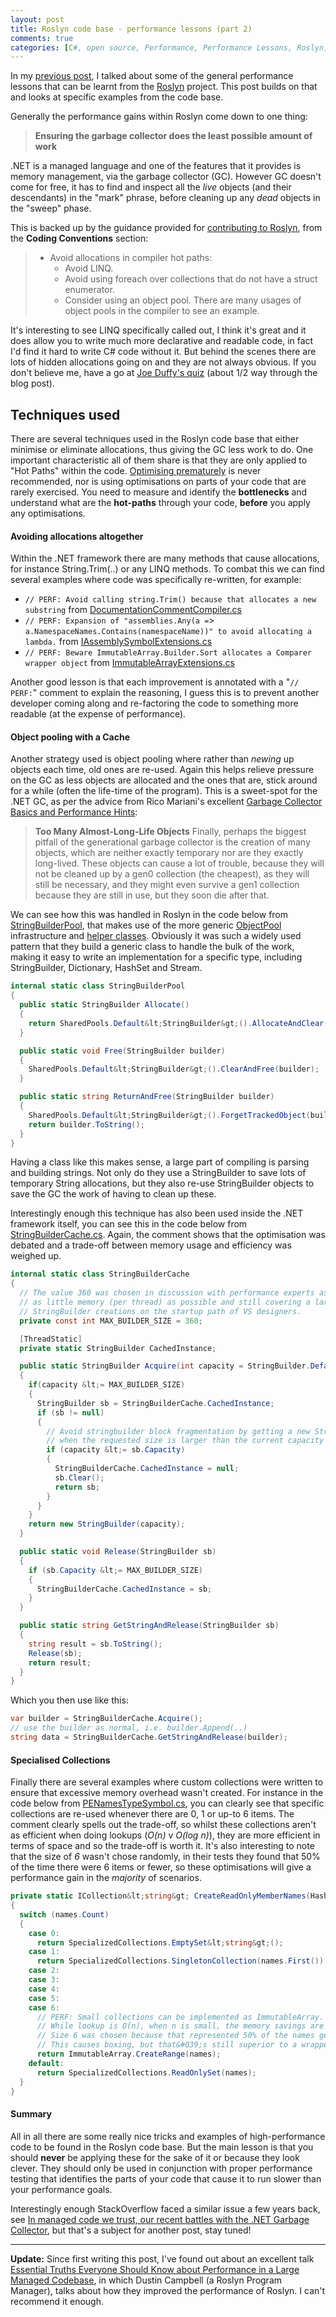 ```yaml
---
layout: post
title: Roslyn code base - performance lessons (part 2)
comments: true
categories: [C#, open source, Performance, Performance Lessons, Roslyn]
---
```

In my <a href="{{base}}/2014/06/05/roslyn-code-base-performance-lessons-part-1/" target="_blank">previous post</a>, I talked about some of the general performance lessons that can be learnt from the <a href="https://roslyn.codeplex.com/" target="_blank">Roslyn</a>&nbsp;project. This post builds on that and looks at specific examples from the code base.

Generally the performance gains within Roslyn come down to one thing:

<blockquote>
  <strong>Ensuring the garbage collector&nbsp;does the least possible amount of work</strong>
</blockquote>

.NET is a managed language and one of the features that it provides is memory management, via the garbage collector (GC). However GC doesn't come for free, it has to find and inspect all the <em>live</em> objects (and their descendants) in the "mark" phrase, before cleaning up any <em>dead</em> objects in the "sweep" phase.

This is backed up by the guidance provided for <a href="https://roslyn.codeplex.com/wikipage?title=How%20to%20Contribute&amp;referringTitle=Documentation" target="_blank">contributing to Roslyn</a>, from the <strong>Coding Conventions</strong> section:

<blockquote>
  <ul>
  <li>Avoid allocations in compiler hot paths:
  
  <ul>
  <li>Avoid LINQ.</li>
  <li>Avoid using foreach over collections that do not have a struct enumerator.</li>
  <li>Consider using an object pool. There are many usages of object pools in the compiler to see an example.</li>
  </ul></li>
  </ul>
</blockquote>

It's interesting to see LINQ specifically called out, I think it's great and it does allow you to write much more declarative and readable code, in fact I'd find it hard to write C# code without it. But behind the scenes there are lots of hidden allocations going on and they are not always obvious. If you don't believe me, have a go at <a href="http://joeduffyblog.com/2010/09/06/the-premature-optimization-is-evil-myth/" target="_blank">Joe Duffy's quiz</a> (about 1/2 way through the blog post).

<h2><strong>Techniques used</strong></h2>

There are several techniques used in the Roslyn code base that either minimise or eliminate allocations, thus giving the GC less work to do. One important characteristic all of them share is that they are only applied to "Hot Paths" within the code. <a href="http://c2.com/cgi/wiki?PrematureOptimization" target="_blank">Optimising prematurely</a> is never recommended, nor is using optimisations on parts of your code that are rarely exercised. You need to measure and identify the <strong>bottlenecks</strong> and understand what are the <strong>hot-paths</strong> through your code, <strong>before</strong> you apply any optimisations.

<h4><strong>Avoiding allocations altogether</strong></h4>

Within the .NET framework there are many methods that cause allocations, for instance String.Trim(..) or any LINQ methods. To combat this we can find several examples where code was specifically re-written, for example:

<ul>
<li><code>// PERF: Avoid calling string.Trim() because that allocates a new substring</code>
from <a href="http://source.roslyn.codeplex.com/#Microsoft.CodeAnalysis.CSharp/Compiler/DocumentationCommentCompiler.cs#731" target="_blank">DocumentationCommentCompiler.cs</a></li>
<li><code>// PERF: Expansion of "assemblies.Any(a =</code>&gt; <code>a.NamespaceNames.Contains(namespaceName))" to avoid allocating a lambda.</code> 
from <a href="http://source.roslyn.codeplex.com/#Microsoft.CodeAnalysis.Workspaces/Shared/Extensions/IAssemblySymbolExtensions.cs#17" target="_blank">IAssemblySymbolExtensions.cs</a> </li>
<li><code>// PERF: Beware ImmutableArray.Builder.Sort allocates a Comparer wrapper object</code>
from <a href="http://source.roslyn.codeplex.com/#Microsoft.CodeAnalysis/Collections/ImmutableArrayExtensions.cs#439" target="_blank">ImmutableArrayExtensions.cs</a></li>
</ul>

Another good lesson is that each improvement is annotated with a "<code>// PERF:</code>" comment to explain the reasoning, I guess this is to prevent another developer coming along and re-factoring the code to something more readable (at the expense of performance).

<h4><strong>Object pooling with a Cache</strong></h4>

Another strategy used is <a>object pooling</a> where rather than <em>newing</em> up objects each time, old ones are re-used. Again this helps relieve pressure on the GC as less objects are allocated and the ones that are, stick around for a while (often the life-time of the program). This is a sweet-spot for the .NET GC, as per the advice from Rico Mariani's excellent <a href="http://msdn.microsoft.com/en-us/library/ms973837.aspx#dotnetgcbasics_topic4" target="_blank">Garbage Collector Basics and Performance Hints</a>:

<blockquote>
  <strong>Too Many Almost-Long-Life Objects</strong>
  Finally, perhaps the biggest pitfall of the generational garbage collector is the creation of many objects, which are neither exactly temporary nor are they exactly long-lived. These objects can cause a lot of trouble, because they will not be cleaned up by a gen0 collection (the cheapest), as they will still be necessary, and they might even survive a gen1 collection because they are still in use, but they soon die after that.
</blockquote>

We can see how this was handled in Roslyn in the code below from <a href="http://source.roslyn.codeplex.com/#Microsoft.CodeAnalysis.Workspaces/Formatting/StringBuilderPool.cs" target="_blank">StringBuilderPool</a>, that makes use of the more generic <a href="http://source.roslyn.codeplex.com/#Microsoft.CodeAnalysis.Workspaces/Utilities/ObjectPools/PooledObject.cs#12" target="_blank">ObjectPool</a> infrastructure and <a href="http://source.roslyn.codeplex.com/#Microsoft.CodeAnalysis.Workspaces/Utilities/ObjectPools/SharedPools.cs#c5905bf81da0a7e8" target="_blank">helper classes</a>. Obviously it was such a widely used pattern that they build a generic class to handle the bulk of the work, making it easy to write an implementation for a specific type, including StringBuilder, Dictionary, HashSet and Stream.

``` csharp
internal static class StringBuilderPool
{
  public static StringBuilder Allocate()
  {
    return SharedPools.Default&lt;StringBuilder&gt;().AllocateAndClear();
  }

  public static void Free(StringBuilder builder)
  {
    SharedPools.Default&lt;StringBuilder&gt;().ClearAndFree(builder);
  }

  public static string ReturnAndFree(StringBuilder builder)
  {
    SharedPools.Default&lt;StringBuilder&gt;().ForgetTrackedObject(builder);
    return builder.ToString();
  }
}
```

Having a class like this makes sense, a large part of compiling is parsing and building strings. Not only do they use a StringBuilder to save lots of temporary String allocations, but they also re-use StringBuilder objects to save the GC the work of having to clean up these.

Interestingly enough this technique has also been used inside the .NET framework itself, you can see this in the code below from <a href="http://referencesource.microsoft.com/#mscorlib/system/text/stringbuildercache.cs#40" target="_blank">StringBuilderCache.cs</a>. Again, the comment shows that the optimisation was debated and a trade-off between memory usage and efficiency was weighed up.

``` csharp
internal static class StringBuilderCache
{
  // The value 360 was chosen in discussion with performance experts as a compromise between using
  // as little memory (per thread) as possible and still covering a large part of short-lived
  // StringBuilder creations on the startup path of VS designers.
  private const int MAX_BUILDER_SIZE = 360;

  [ThreadStatic]
  private static StringBuilder CachedInstance;

  public static StringBuilder Acquire(int capacity = StringBuilder.DefaultCapacity)
  {
    if(capacity &lt;= MAX_BUILDER_SIZE)
    {
      StringBuilder sb = StringBuilderCache.CachedInstance;
      if (sb != null)
      {
        // Avoid stringbuilder block fragmentation by getting a new StringBuilder
        // when the requested size is larger than the current capacity
        if (capacity &lt;= sb.Capacity)
        {
          StringBuilderCache.CachedInstance = null;
          sb.Clear();
          return sb;
        }
      }
    }
    return new StringBuilder(capacity);
  }

  public static void Release(StringBuilder sb)
  {
    if (sb.Capacity &lt;= MAX_BUILDER_SIZE)
    {
      StringBuilderCache.CachedInstance = sb;
    }
  }

  public static string GetStringAndRelease(StringBuilder sb)
  {
    string result = sb.ToString();
    Release(sb);
    return result;
  }
}
```

Which you then use like this:

``` csharp
var builder = StringBuilderCache.Acquire();
// use the builder as normal, i.e. builder.Append(..)
string data = StringBuilderCache.GetStringAndRelease(builder);
```

<h4><strong>Specialised Collections</strong> <a name="SpecialisedCollections"></a></h4>

Finally there are several examples where custom collections were written to ensure that excessive memory overhead wasn't created. For instance in the code below from <a href="http://source.roslyn.codeplex.com/#Microsoft.CodeAnalysis.CSharp/Symbols/Metadata/PE/PENamedTypeSymbol.cs#673" target="_blank">PENamesTypeSymbol.cs</a>, you can clearly see that specific collections are re-used whenever there are 0, 1 or up-to 6 items. 
The comment clearly spells out the trade-off, so whilst these collections aren't as efficient when doing lookups (<em>O(n)</em> v <em>O(log n)</em>), they are more efficient in terms of space and so the trade-off is worth it. It's also interesting to note that the size of <em>6</em> wasn't chose randomly, in their tests they found that 50% of the time there were 6 items or fewer, so these optimisations will give a performance gain in the <em>majority</em> of scenarios.

``` csharp
private static ICollection&lt;string&gt; CreateReadOnlyMemberNames(HashSet&lt;string&gt; names)
{
  switch (names.Count)
  {
    case 0:
      return SpecializedCollections.EmptySet&lt;string&gt;();
    case 1:
      return SpecializedCollections.SingletonCollection(names.First());
    case 2:
    case 3:
    case 4:
    case 5:
    case 6:
      // PERF: Small collections can be implemented as ImmutableArray.
      // While lookup is O(n), when n is small, the memory savings are more valuable.
      // Size 6 was chosen because that represented 50% of the names generated in the Picasso end to end.
      // This causes boxing, but that&#039;s still superior to a wrapped HashSet
      return ImmutableArray.CreateRange(names);
    default:
      return SpecializedCollections.ReadOnlySet(names);
  }
}
```

<h4><strong>Summary</strong></h4>

All in all there are some really nice tricks and examples of high-performance code to be found in the Roslyn code base. But the main lesson is that you should <strong>never</strong> be applying these for the sake of it or because they look clever. They should only be used in conjunction with proper performance testing that identifies the parts of your code that cause it to run slower than your performance goals.

Interestingly enough StackOverflow faced a similar issue a few years back, see <a href="http://samsaffron.com/archive/2011/10/28/in-managed-code-we-trust-our-recent-battles-with-the-net-garbage-collector" target="_blank">In managed code we trust, our recent battles with the .NET Garbage Collector</a>, but that's a subject for another post, stay tuned!

<hr />

<strong>Update:</strong>&nbsp;Since first writing this post, I've found out about an excellent talk <a href="http://channel9.msdn.com/Events/TechEd/NorthAmerica/2013/DEV-B333" target="_blank">Essential Truths Everyone Should Know about Performance in a Large Managed Codebase</a>, in which Dustin Campbell (a Roslyn Program Manager), talks&nbsp;about how they improved the performance of Roslyn. I can't recommend it enough.
